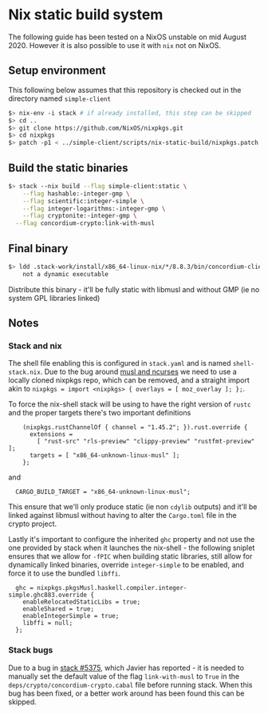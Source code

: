 # Nix static build system
The following guide has been tested on a NixOS unstable on mid August 2020. However it is also possible to use it with `nix` not on NixOS.
## Setup environment
This following below assumes that this repository is checked out in the directory named `simple-client`
``` bash
$> nix-env -i stack # if already installed, this step can be skipped
$> cd ..
$> git clone https://github.com/NixOS/nixpkgs.git
$> cd nixpkgs
$> patch -p1 < ../simple-client/scripts/nix-static-build/nixpkgs.patch
```
## Build the static binaries
```bash
$> stack --nix build --flag simple-client:static \
	--flag hashable:-integer-gmp \
	--flag scientific:integer-simple \
	--flag integer-logarithms:-integer-gmp \
	--flag cryptonite:-integer-gmp \
  --flag concordium-crypto:link-with-musl
```
## Final binary
```bash
$> ldd .stack-work/install/x86_64-linux-nix/*/8.8.3/bin/concordium-client 
	not a dynamic executable
```
Distribute this binary - it'll be fully static with libmusl and without GMP (ie no system GPL libraries linked)
## Notes
### Stack and nix
The shell file enabling this is configured in `stack.yaml` and is named `shell-stack.nix`. Due to the bug around [musl and ncurses](https://github.com/NixOS/nixpkgs/issues/85924) we need to use a locally cloned nixpkgs repo, which can be removed, and a straight import akin to `nixpkgs = import <nixpkgs> { overlays = [ moz_overlay ]; };`.

To force the nix-shell stack will be using to have the right version of `rustc` and the proper targets there's two important definitions
```  rustStableChannel =
    (nixpkgs.rustChannelOf { channel = "1.45.2"; }).rust.override {
      extensions =
        [ "rust-src" "rls-preview" "clippy-preview" "rustfmt-preview" ];
      targets = [ "x86_64-unknown-linux-musl" ];
    };
```
and 
```
  CARGO_BUILD_TARGET = "x86_64-unknown-linux-musl";
```
This ensure that we'll only produce static (ie non `cdylib` outputs) and it'll be linked against libmusl without having to alter the `Cargo.toml` file in the crypto project.

Lastly it's important to configure the inherited `ghc` property and not use the one provided by stack when it launches the nix-shell - the following sniplet ensures that we allow for `-fPIC` when building static libraries, still allow for dynamically linked binaries, override `integer-simple` to be enabled, and force it to use the bundled `libffi`.
```
  ghc = nixpkgs.pkgsMusl.haskell.compiler.integer-simple.ghc883.override {
    enableRelocatedStaticLibs = true;
    enableShared = true;
    enableIntegerSimple = true;
    libffi = null;
  };
```

### Stack bugs
Due to a bug in [stack #5375](https://github.com/commercialhaskell/stack/issues/5375), which Javier has reported - it is needed to manually set the default value of the flag `link-with-musl` to `True` in the `deps/crypto/concordium-crypto.cabal` file before running stack. When this bug has been fixed, or a better work around has been found this can be skipped.
